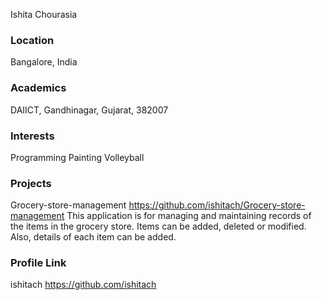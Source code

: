 Ishita Chourasia

### Location

Bangalore, India

### Academics

DAIICT, Gandhinagar, Gujarat, 382007

### Interests

Programming
Painting
Volleyball

### Projects

Grocery-store-management
https://github.com/ishitach/Grocery-store-management
This application is for managing and maintaining records of the items in the grocery store. Items can be added, deleted or modified. Also, details of each item can be added.

### Profile Link

ishitach
https://github.com/ishitach

